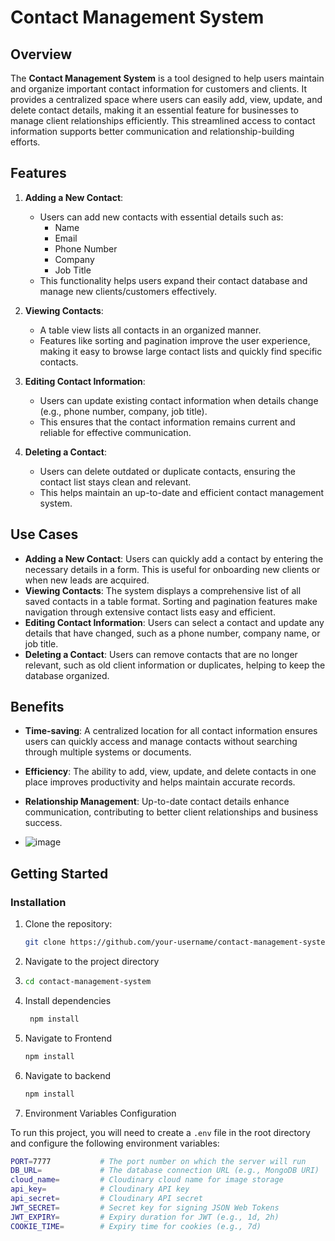 # Contact Management System

## Overview
The **Contact Management System** is a tool designed to help users maintain and organize important contact information for customers and clients. It provides a centralized space where users can easily add, view, update, and delete contact details, making it an essential feature for businesses to manage client relationships efficiently. This streamlined access to contact information supports better communication and relationship-building efforts.

## Features
1. **Adding a New Contact**:
   - Users can add new contacts with essential details such as:
     - Name
     - Email
     - Phone Number
     - Company
     - Job Title
   - This functionality helps users expand their contact database and manage new clients/customers effectively.

2. **Viewing Contacts**:
   - A table view lists all contacts in an organized manner.
   - Features like sorting and pagination improve the user experience, making it easy to browse large contact lists and quickly find specific contacts.

3. **Editing Contact Information**:
   - Users can update existing contact information when details change (e.g., phone number, company, job title).
   - This ensures that the contact information remains current and reliable for effective communication.

4. **Deleting a Contact**:
   - Users can delete outdated or duplicate contacts, ensuring the contact list stays clean and relevant.
   - This helps maintain an up-to-date and efficient contact management system.

## Use Cases
- **Adding a New Contact**: Users can quickly add a contact by entering the necessary details in a form. This is useful for onboarding new clients or when new leads are acquired.
- **Viewing Contacts**: The system displays a comprehensive list of all saved contacts in a table format. Sorting and pagination features make navigation through extensive contact lists easy and efficient.
- **Editing Contact Information**: Users can select a contact and update any details that have changed, such as a phone number, company name, or job title.
- **Deleting a Contact**: Users can remove contacts that are no longer relevant, such as old client information or duplicates, helping to keep the database organized.

## Benefits
- **Time-saving**: A centralized location for all contact information ensures users can quickly access and manage contacts without searching through multiple systems or documents.
- **Efficiency**: The ability to add, view, update, and delete contacts in one place improves productivity and helps maintain accurate records.
- **Relationship Management**: Up-to-date contact details enhance communication, contributing to better client relationships and business success.

- ![image](https://github.com/user-attachments/assets/6719385e-ed77-4ce6-8270-85bd974a484c)


## Getting Started
### Installation
1. Clone the repository:
   ```bash
   git clone https://github.com/your-username/contact-management-system.git
2. Navigate to the project directory
3.   ```bash
     cd contact-management-system
4.  Install dependencies
    ```bash
     npm install
5.  Navigate to Frontend
      ```bash
     npm install
6.   Navigate to backend
       ```bash
     npm install

       
7.  Environment Variables Configuration

To run this project, you will need to create a `.env` file in the root directory and configure the following environment variables:

```bash
PORT=7777           # The port number on which the server will run
DB_URL=             # The database connection URL (e.g., MongoDB URI)
cloud_name=         # Cloudinary cloud name for image storage
api_key=            # Cloudinary API key
api_secret=         # Cloudinary API secret
JWT_SECRET=         # Secret key for signing JSON Web Tokens
JWT_EXPIRY=         # Expiry duration for JWT (e.g., 1d, 2h)
COOKIE_TIME=        # Expiry time for cookies (e.g., 7d)
